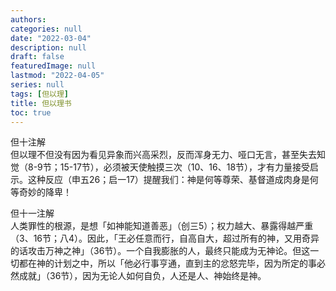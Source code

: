 ```yaml
---
authors:
categories: null
date: "2022-03-04"
description: null
draft: false
featuredImage: null
lastmod: "2022-04-05"
series: null
tags: [但以理]
title: 但以理书
toc: true
---
```


<!--more-->




但十注解   
但以理不但没有因为看见异象而兴高采烈，反而浑身无力、哑口无言，甚至失去知觉（8-9节；15-17节），必须被天使触摸三次（10、16、18节），才有力量接受启示。这种反应（申五26；启一17）提醒我们：神是何等尊荣、基督道成肉身是何等奇妙的降卑！  


但十一注解  
人类罪性的根源，是想「如神能知道善恶」（创三5）；权力越大、暴露得越严重（3、16节；八4）。因此，「王必任意而行，自高自大，超过所有的神，又用奇异的话攻击万神之神」（36节）。一个自我膨胀的人，最终只能成为无神论。但这一切都在神的计划之中，所以「他必行事亨通，直到主的忿怒完毕，因为所定的事必然成就」（36节），因为无论人如何自负，人还是人、神始终是神。  


